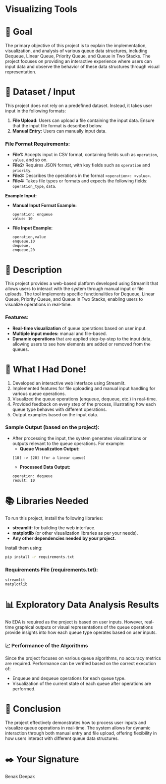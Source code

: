 # Visualizing Tools

# 🎯 Goal

The primary objective of this project is to explain the implementation, visualization, and analysis of various queue data structures, including Dequeue, Linear Queue, Priority Queue, and Queue in Two Stacks. The project focuses on providing an interactive experience where users can input data and observe the behavior of these data structures through visual representation.

# 🧵 Dataset / Input

This project does not rely on a predefined dataset. Instead, it takes user input in the following formats:
1. **File Upload:** Users can upload a file containing the input data. Ensure that the input file format is described below.
2. **Manual Entry:** Users can manually input data.

### File Format Requirements:
- **File1:** Accepts input in CSV format, containing fields such as `operation`, `value`, and so on.
- **File2:** Requires JSON format, with key fields such as `operation` and `priority`.
- **File3:** Describes the operations in the format `<operation>: <value>`.
- **File4:** Takes file types or formats and expects the following fields: `operation_type`, `data`.

**Example Input:**
- **Manual Input Format Example:**
    ```plaintext
    operation: enqueue
    value: 10
    ```
  
- **File Input Example:**
    ```csv
    operation,value
    enqueue,10
    dequeue,
    enqueue,20
    ```

# 🧾 Description
This project provides a web-based platform developed using Streamlit that allows users to interact with the system through manual input or file uploads. The tool implements specific functionalities for Dequeue, Linear Queue, Priority Queue, and Queue in Two Stacks, enabling users to visualize operations in real-time.

### Features:
- **Real-time visualization** of queue operations based on user input.
- **Multiple input modes:** manual and file-based.
- **Dynamic operations** that are applied step-by-step to the input data, allowing users to see how elements are added or removed from the queues.

# 🧮 What I Had Done!
1. Developed an interactive web interface using Streamlit.
2. Implemented features for file uploading and manual input handling for various queue operations.
3. Visualized the queue operations (enqueue, dequeue, etc.) in real-time.
4. Provided feedback on every step of the process, illustrating how each queue type behaves with different operations.
5. Output examples based on the input data.

### Sample Output (based on the project):
- After processing the input, the system generates visualizations or outputs relevant to the queue operations. For example:
    - **Queue Visualization Output:**
    ```plaintext
    [10] -> [20] (for a linear queue)
    ```
    - **Processed Data Output:**
    ```plaintext
    operation: dequeue
    result: 10
    ```

# 📚 Libraries Needed
To run this project, install the following libraries:
- **streamlit:** for building the web interface.
- **matplotlib** (or other visualization libraries as per your needs).
- **Any other dependencies needed by your project.**

Install them using:
```bash
pip install -r requirements.txt
```

### Requirements File (requirements.txt):
```plaintext
streamlit
matplotlib
```

# 📊 Exploratory Data Analysis Results
No EDA is required as the project is based on user inputs. However, real-time graphical outputs or visual representations of the queue operations provide insights into how each queue type operates based on user inputs.

### 📈 Performance of the Algorithms
Since the project focuses on various queue algorithms, no accuracy metrics are required. Performance can be verified based on the correct execution of:
- Enqueue and dequeue operations for each queue type.
- Visualization of the current state of each queue after operations are performed.

# 📢 Conclusion
The project effectively demonstrates how to process user inputs and visualize queue operations in real-time. The system allows for dynamic interaction through both manual entry and file upload, offering flexibility in how users interact with different queue data structures.

# ✒️ Your Signature
Benak Deepak
